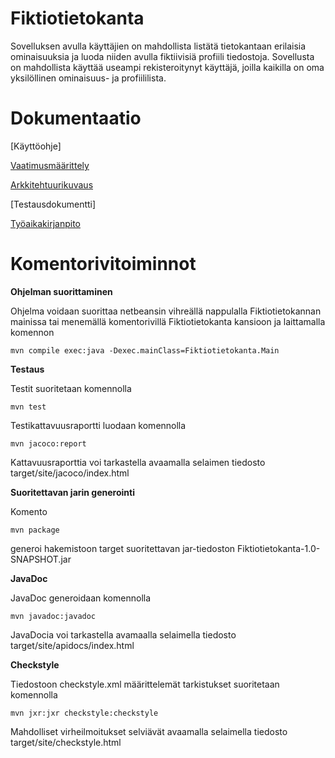 # Fiktiotietokanta

Sovelluksen avulla käyttäjien on mahdollista listätä tietokantaan erilaisia ominaisuuksia ja luoda niiden avulla fiktiivisiä profiili tiedostoja. Sovellusta on mahdollista käyttää useampi rekisteroitynyt käyttäjä, joilla kaikilla on oma yksilöllinen ominaisuus- ja profiililista. 

# Dokumentaatio
[Käyttöohje]

[Vaatimusmäärittely](https://github.com/K123AsJ0k1/ot-harjoitustyo/blob/master/dokumentointi/Vaatimusmaarittely.md)

[Arkkitehtuurikuvaus](https://github.com/K123AsJ0k1/ot-harjoitustyo/blob/master/dokumentointi/Arkkitehtuurikuvaus.md)

[Testausdokumentti]

[Työaikakirjanpito](https://github.com/K123AsJ0k1/ot-harjoitustyo/blob/master/dokumentointi/tuntikirjanpito.md)

# Komentorivitoiminnot

**Ohjelman suorittaminen**

Ohjelma voidaan suorittaa netbeansin vihreällä nappulalla Fiktiotietokannan mainissa tai menemällä komentorivillä Fiktiotietokanta kansioon ja laittamalla komennon

```mvn compile exec:java -Dexec.mainClass=Fiktiotietokanta.Main```

**Testaus**

Testit suoritetaan komennolla 

```mvn test```

Testikattavuusraportti luodaan komennolla 

```mvn jacoco:report```

Kattavuusraporttia voi tarkastella avaamalla selaimen tiedosto target/site/jacoco/index.html

**Suoritettavan jarin generointi**

Komento 

```mvn package```

generoi hakemistoon target suoritettavan jar-tiedoston Fiktiotietokanta-1.0-SNAPSHOT.jar

**JavaDoc**

JavaDoc generoidaan komennolla 

```mvn javadoc:javadoc```

JavaDocia voi tarkastella avamaalla selaimella tiedosto target/site/apidocs/index.html

**Checkstyle**

Tiedostoon checkstyle.xml määrittelemät tarkistukset suoritetaan komennolla

```mvn jxr:jxr checkstyle:checkstyle```

Mahdolliset virheilmoitukset selviävät avaamalla selaimella tiedosto target/site/checkstyle.html


